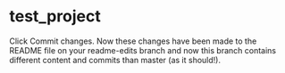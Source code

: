 # test_project
Click Commit changes. Now these changes have been made to the README file on your readme-edits branch and now this branch contains different content and commits than master (as it should!).

